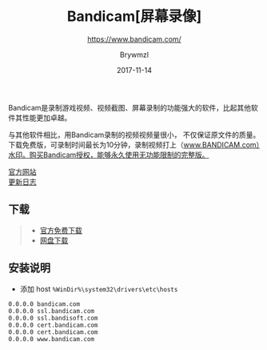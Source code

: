 ﻿---
layout:     post
title:      Bandicam[屏幕录像]
subtitle:   https://www.bandicam.com/
date:       2017-11-14
author:     Brywmzl
header-img: img/Bandicam/mainbanner_01.jpg
catalog: true
tags:
    - Bandicam
    - 屏幕录像
---
Bandicam是录制游戏视频、视频截图、屏幕录制的功能强大的软件，比起其他软件其性能更加卓越。 

<!--more-->

与其他软件相比，用Bandicam录制的视频视频量很小， 不仅保证原文件的质量。下载免费版，可录制时间最长为10分钟，录制视频打上（www.BANDICAM.com）水印。购买Bandicam授权，能够永久使用无功能限制的完整版。 

[官方网站](https://www.bandicam.com)  
[更新日志](http://bandicam.com/downloads/version_history)  

## 下载  
>- [官方免费下载](https://www.bandicam.com/cn/downloads/ing/)  
>- [网盘下载](http://pan.baidu.com/s/1dEFY5A5)  

## 安装说明

* 添加 host `%WinDir%\system32\drivers\etc\hosts`
```
0.0.0.0 bandicam.com
0.0.0.0 ssl.bandicam.com
0.0.0.0 ssl.bandisoft.com
0.0.0.0 cert.bandicam.com
0.0.0.0 cert.bandicam.com
0.0.0.0 www.bandicam.com
```